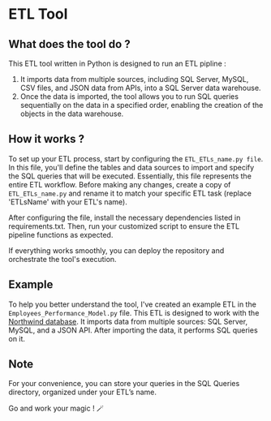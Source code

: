#                                        ETL Tool

## What does the tool do ?
This ETL tool written in Python is designed to run an ETL pipline :
1. It imports data from multiple sources, 
including SQL Server, MySQL, CSV files, and JSON data from APIs, 
into a SQL Server data warehouse. 
2. Once the data is imported, 
the tool allows you to run SQL queries sequentially on the data in a specified order, 
enabling the creation of the objects in the data warehouse.

## How it works ?
To set up your ETL process, start by configuring the `ETL_ETLs_name.py file`. 
In this file, you'll define the tables and data sources to import and specify the SQL queries that will be executed.
Essentially, this file represents the entire ETL workflow.
Before making any changes, create a copy of `ETL_ETLs_name.py` and rename it to match your specific ETL task 
(replace 'ETLsName' with your ETL's name).

After configuring the file, install the necessary dependencies listed in requirements.txt. 
Then, run your customized script to ensure the ETL pipeline functions as expected. 

If everything works smoothly, you can deploy the repository and orchestrate the tool's execution.

## Example
To help you better understand the tool, 
I've created an example ETL in the `Employees_Performance_Model.py` file. 
This ETL is designed to work with the [Northwind database](https://github.com/cjlee/northwind/blob/master/northwind.sql.zip). 
It imports data from multiple sources: SQL Server, MySQL, and a JSON API. 
After importing the data, it performs SQL queries on it.

## Note
For your convenience, you can store your queries in the SQL Queries directory, 
organized under your ETL’s name.

Go and work your magic ! 🪄
